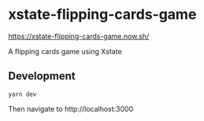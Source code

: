 # xstate-flipping-cards-game

https://xstate-flipping-cards-game.now.sh/

A flipping cards game using Xstate

## Development

```
yarn dev
```

Then navigate to http://localhost:3000
